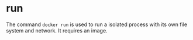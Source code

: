 # run
The command `docker run` is used to run a isolated process with its own file system and network.
It requires an image.